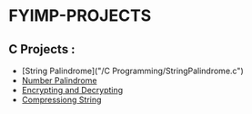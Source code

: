 # FYIMP-PROJECTS
## C Projects : 
- [String Palindrome]("/C Programming/StringPalindrome.c")
- [Number Palindrome](/NumberPalindrome.c)
- [Encrypting and Decrypting](/Crypt.c)
- [Compressiong String](/Compressing.c)
